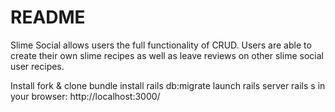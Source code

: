 # README

Slime Social allows users the full functionality of CRUD. 
Users are able to create their own slime recipes as well as leave reviews on other slime social user recipes.

Install
fork & clone
bundle install
rails db:migrate
launch rails server
rails s
in your browser:
http://localhost:3000/
